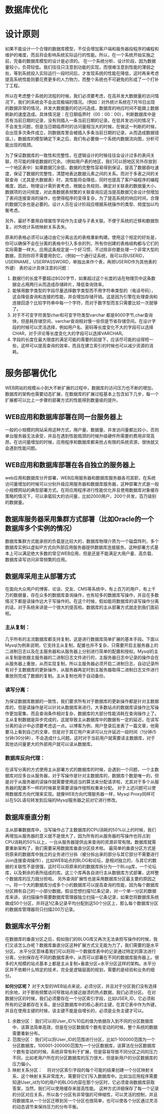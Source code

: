 数据库优化
===========

# 设计原则
如果不能设计一个合理的数据库模型，不仅会增加客户端和服务器段程序的编程和维护的难度，而且将会影响系统实际运行的性能。所以，在一个系统开始实施之前，完备的数据库模型的设计是必须的。
在一个系统分析、设计阶段，因为数据量较小，负荷较低。我们往往只注意到功能的实现，而很难注意到性能的薄弱之处，等到系统投入实际运行一段时间后，才发现系统的性能在降低，这时再来考虑提高系统性能则要花费更多的人力物力，而整个系统也不可避免的形成了一个打补丁工程。

所以在考虑整个系统的流程的时候，我们必须要考虑，在高并发大数据量的访问情况下，我们的系统会不会出现极端的情况。（例如：对外统计系统在7月16日出现的数据异常的情况，并发大数据量的的访问造成，数据库的响应时间不能跟上数据刷新的速度造成。具体情况是：在日期临界时（00：00：00），判断数据库中是否有当前日期的记录，没有则插入一条当前日期的记录。在低并发访问的情况下，不会发生问题，但是当日期临界时的访问量相当大的时候，在做这一判断的时候，会出现多次条件成立，则数据库里会被插入多条当前日期的记录，从而造成数据错误。），数据库的模型确定下来之后，我们有必要做一个系统内数据流向图，分析可能出现的瓶颈。

为了保证数据库的一致性和完整性，在逻辑设计的时候往往会设计过多的表间关联，尽可能的降低数据的冗余。（例如用户表的地区，我们可以把地区另外存放到一个地区表中）如果数据冗余低，数据的完整性容易得到保证，提高了数据吞吐速度，保证了数据的完整性，清楚地表达数据元素之间的关系。而对于多表之间的关联查询（尤其是大数据表）时，其性能将会降低，同时也提高了客户端程序的编程难度，因此，物理设计需折衷考虑，根据业务规则，确定对关联表的数据量大小、数据项的访问频度，对此类数据表频繁的关联查询应适当提高数据冗余设计但增加了表间连接查询的操作，也使得程序的变得复杂，为了提高系统的响应时间，合理的数据冗余也是必要的。设计人员在设计阶段应根据系统操作的类型、频度加以均衡考虑。

另外，最好不要用自增属性字段作为主键与子表关联。不便于系统的迁移和数据恢复。对外统计系统映射关系丢失。

原来的表格必须可以通过由它分离出去的表格重新构建。使用这个规定的好处是，你可以确保不会在分离的表格中引入多余的列，所有你创建的表格结构都与它们的实际需要一样大。应用这条规定是一个好习惯，不过除非你要处理一个非常大型的数据，否则你将不需要用到它。（例如一个通行证系统，我可以将USERID，USERNAME，USERPASSWORD，单独出来作个表，再把USERID作为其他表的外键）
表的设计具体注意的问题：
1. 数据行的长度不要超过8020字节，如果超过这个长度的话在物理页中这条数据会占用两行从而造成存储碎片，降低查询效率。
2. 能够用数字类型的字段尽量选择数字类型而不用字符串类型的（电话号码），这会降低查询和连接的性能，并会增加存储开销。这是因为引擎在处理查询和连接回逐个比较字符串中每一个字符，而对于数字型而言只需要比较一次就够了。
3. 对于不可变字符类型char和可变字符类型varchar 都是8000字节,char查询快，但是耗存储空间，varchar查询相对慢一些但是节省存储空间。在设计字段的时候可以灵活选择，例如用户名、密码等长度变化不大的字段可以选择CHAR，对于评论等长度变化大的字段可以选择VARCHAR。
4. 字段的长度在最大限度的满足可能的需要的前提下，应该尽可能的设得短一些，这样可以提高查询的效率，而且在建立索引的时候也可以减少资源的消耗。

# 服务部署优化
WEB网站的规模从小到大不断扩展的过程中，数据库的访问压力也不断的增加，数据库的架构也需要动态扩展，在数据库的扩展过程基本上包含如下几步，每一个扩展都可以比上一步骤的部署方式的性能得到数量级的提升。

## WEB应用和数据库部署在同一台服务器上
一般的小规模的网站采用这种方式，用户量、数据量、并发访问量都比较小，否则单台服务器无法承受，并且在遇到性能瓶颈的时候升级硬件所需要的费用非常高昂，在访问量增加的时候，应用程序和数据库都来抢占有限的系统资源，很快就又会遇到性能问题。

## WEB应用和数据库部署在各自独立的服务器上
web应用和数据库分开部署，WEB应用服务器和数据库服务器各司其职，在系统访问量增加的时候可以分别升级应用服务器和数据库服务器，这种部署方式是一般小规模网站的典型部署方式。在将应用程序进行性能优化并且使用数据库对象缓存策略的情况下，可以承载较大的访问量，比如2000用户，200个并发，百万级别的数据量。

## 数据库服务器采用集群方式部署（比如Oracle的一个数据库多个实例的情况）
数据库集群方式能承担的负载是比较大的，数据库物理介质为一个磁盘阵列，多个数据库实例以虚拟IP方式向外部应用服务器提供数据库连接服务。这种部署方式基本上可以满足绝大多数的常见WEB应用，但是还是不能满足大用户量、高负载、数据库读写访问非常频繁的应用。

## 数据库采用主从部署方式
在面向大众用户的博客、论谈、交友、CMS等系统中，有上百万的用户，有上千万的数据量，存在众多的数据库查询操作，也有较多的数据库写操作，并且在多数情况下都是读操作远大于写操作的。在这个时候，假如能将数据库的读写操作分离的话，对于系统来讲是一个很大的提高啦。数据库的主从部署方式就走到我们面前啦。

### 主从复制：
几乎所有的主流数据库都支持复制，这是进行数据库简单扩展的基本手段。下面以Mysql为例来说明，它支持主从复制，配置也并不复杂，只需要开启主服务器上的二进制日志以及在主服务器和从服务器上分别进行简单的配置和授权。Mysql的主从复制是依据主服务器的二进制日志文件进行的，主服务器日志中记录的操作会在从服务器上重放，从而实现复制，所以主服务器必须开启二进制日志，自动记录所有对于主数据库的更新操作，从服务器再定时到主服务器取得二进制日志文件进行重放则完成了数据的复制。主从复制也用于自动备份。

### 读写分离：
为保证数据库数据的一致性，我们要求所有对于数据库的更新操作都是针对主数据库的，但是读操作是可以针对从数据库来进行。大多数站点的数据库读操作比写操作更加密集，而且查询条件相对复杂，数据库的大部分性能消耗在查询操作上了。
主从复制数据是异步完成的，这就导致主从数据库中的数据有一定的延迟，在读写分离的设计中必须要考虑这一点。以博客为例，用户登录后发表了一篇文章，他需要马上看到自己的文章，但是对于其它用户来讲可以允许延迟一段时间（1分钟/5分钟/30分钟），不会造成什么问题。这时对于当前用户就需要读主数据库，对于其他访问量更大的外部用户就可以读从数据库。 

### 数据库反向代理：
在读写分离的方式使用主从部署方式的数据库的时候，会遇到一个问题，一个主数据库对应多台从服务器，对于写操作是针对主数据库的，数据库个数是唯一的，但是对于从服务器的读操作就需要使用适当的算法来分配请求啦，尤其对于多个从服务器的配置不一样的时候甚至需要读操作按照权重来分配。
对于上述问题可以使用数据库方向代理来实现。就像WEB方向代理服务器一样，Mysql Proxy同样可以在SQL语句转发到后端的Mysql服务器之前对它进行修改。

## 数据库垂直分割
主从部署数据库中，当写操作占了主数据库的CPU消耗的50%以上的时候，我们再增加从服务器的意义就不是很大了，因为所有的从服务器的写操作也将占到CPU消耗的50%以上，一台从服务器提供出来查询的资源非常有限。数据库就需要重新架构了，我们需要采用数据库垂直分区技术啦。
最简单的垂直分区方式是将原来的数据库中独立的业务进行分拆（被分拆出来的部分与其它部分不需要进行Join连接查询操作），比如WEB站点的BLOG和论坛，是相对独立的，与其它的数据的关联性不是很强，这时可以将原来的的数据库拆分为一个BLog库，一个论坛库，以及剩余的表所组成的库。这三个库再各自进行主从数据库方式部署，这样整个数据库的压力就分担啦。
另外查询扩展性也是采用数据库分区最主要的原因之一。将一个大的数据库分成多个小的数据库可以提高查询的性能，因为每个数据库分区拥有自己的一小部分数据。假设您想扫描1亿条记录，对一个单一分区的数据库来讲，该扫描操作需要数据库管理器独立扫描一亿条记录，如果您将数据库系统做成50个分区，并将这1亿条记录平均分配到这50个分区上，那么每个数据库分区的数据库管理器将只扫描200万记录。

## 数据库水平分割
在数据库的垂直分区之后，假如我们的BLOG库又再次无法承担写操作的时候，我们又该怎么办呢？数据库垂直分区这种扩展方式又无能为力了，我们需要的是水平分区。
水平分区意味着我们可以将同一个数据库表中的记录通过特定的算法进行分离，分别保存在不同的数据库表中，从而可以部署在不同的数据库服务器上。很多的大规模的站点基本上都是主从复制+垂直分区+水平分区这样的架构。水平分区并不依赖什么特定的技术，完全是逻辑层面的规划，需要的是经验和业务的细分。

**如何分区呢？**
对于大型的WEB站点来说，必须分区，并且对于分区我们没有选择的余地，对于那些频繁访问导致站点接近崩溃的热点数据，我们必须分区。
在对数据分区的时候，我们必须要存在一个分区索引字段，比如USER_ID，它必须和所有的记录都存在关系，是分区数据库中的核心表的主键，在其它表中作为外键，并且在使用主键的时候，该主键不能是自增长的，必须是业务主键才可以。
1. 余数分区：
我们可以将User_ID%10后的值为依据存入到不同的分区数据库中，该算法简单高效，但是在分区数据库个数有变动的时候，整个系统的数据需要重新分布。
2. 范围分区：
我们可以将User_ID的范围进行分区，比如1-100000范围为一个分区数据库，100001-200000范围为一个分区数据库，该算法在分区数据库个数有变动的时候，系统非常有利于扩展，但是容易导致不同分区之间的压力不同，比如老用户所在的分区数据库的压力很大，但是新用户的分区数据库的压力偏小。    
3. 映射关系分区：   
将对分区索引字段的每个可能的结果创建一个分区映射关系，这个映射关系非常庞大，需要将它们写入数据库中。比如当应用程序需要知道User_id为10的用户的BLOG内容在那个分区时，它必须查询数据库获取答案，当然，我们可以使用缓存来提高性能。
这种方式详细保存了每一个记录的分区对应关系，所以各个分区有非常强的可伸缩性，可以灵活的控制，并且将数据库从一个分区迁移到另一个分区也很简单，也可以使各个分区通过灵活的动态调节来保持压力的分布平衡。

